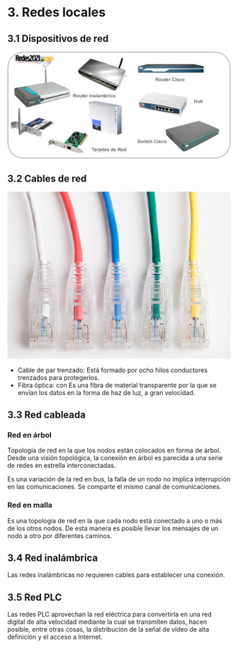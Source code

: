 # 3. Redes locales

## 3.1 Dispositivos de red

![imagen](img/2019-10-23-08-37-57.png)

## 3.2 Cables de red

![imagen](img/Resultado%20de%20imagen%20de%20cable%20de%20par%20trenzado.png)

- Cable de par trenzado: Está formado por ocho hilos conductores trenzados para protegerlos.
- Fibra óptica: con Es una fibra de material transparente por la que se envían los datos en la forma de haz de luz, a gran velocidad.

## 3.3 Red cableada

### Red en árbol

Topología de red en la que los nodos están colocados en forma de árbol. Desde una visión topológica, la conexión en árbol es parecida a una serie de redes en estrella interconectadas.

Es una variación de la red en bus, la falla de un nodo no implica interrupción en las comunicaciones. Se comparte el mismo canal de comunicaciones.

### Red en malla

Es una topología de red en la que cada nodo está conectado a uno o más de los otros nodos. De esta manera es posible llevar los mensajes de un nodo a otro por diferentes caminos.

## 3.4 Red inalámbrica

Las redes inalámbricas no requieren cables para establecer una conexión.

## 3.5 Red PLC

Las redes PLC aprovechan la red eléctrica para convertirla en una red digital de alta velocidad mediante la cual se transmiten datos, hacen posible, entre otras cosas, la distribución de la señal de vídeo de alta definición y el acceso a Internet.